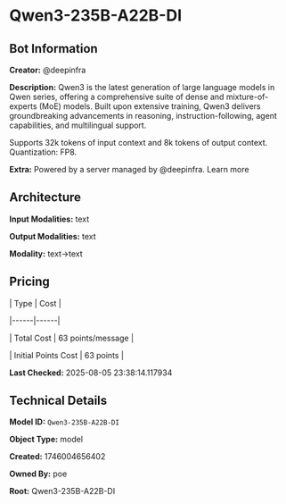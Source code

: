 # Qwen3-235B-A22B-DI

## Bot Information

**Creator:** @deepinfra

**Description:** Qwen3 is the latest generation of large language models in Qwen series, offering a comprehensive suite of dense and mixture-of-experts (MoE) models. Built upon extensive training, Qwen3 delivers groundbreaking advancements in reasoning, instruction-following, agent capabilities, and multilingual support.

Supports 32k tokens of input context and 8k tokens of output context. Quantization: FP8.

**Extra:** Powered by a server managed by @deepinfra. Learn more


## Architecture

**Input Modalities:** text

**Output Modalities:** text

**Modality:** text->text


## Pricing

| Type | Cost |

|------|------|

| Total Cost | 63 points/message |

| Initial Points Cost | 63 points |


**Last Checked:** 2025-08-05 23:38:14.117934


## Technical Details

**Model ID:** `Qwen3-235B-A22B-DI`

**Object Type:** model

**Created:** 1746004656402

**Owned By:** poe

**Root:** Qwen3-235B-A22B-DI
